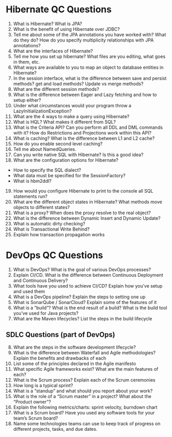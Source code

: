 # Hibernate QC Questions

1.  What is Hibernate? What is JPA?
2.  What is the benefit of using Hibernate over JDBC?
3.  Tell me about some of the JPA annotations you have worked with? What do they do? How do you specify multiplicity relationships with JPA annotations?
4.  What are the interfaces of Hibernate?
5.  Tell me how you set up hibernate? What files are you editing, what goes in them, etc.
6.  What ways are available to you to map an object to database entities in Hibernate?
7.  In the session interface, what is the difference between save and persist methods? get and load methods? Update vs merge methods?
8.  What are the different session methods?
9.  What is the difference between Eager and Lazy fetching and how to setup either?
10.  Under what circumstances would your program throw a LazyInitializationException?
11.  What are the 4 ways to make a query using Hibernate?
12.  What is HQL? What makes it different from SQL?
13.  What is the Criteria API? Can you perform all DDL and DML commands with it? How do Restrictions and Projections work within this API?    
14.  What is caching? What is the difference between L1 and L2 cache?
15.  How do you enable second level caching?
16.  Tell me about NamedQueries.
17.  Can you write native SQL with Hibernate? Is this a good idea?  
18.  What are the configuration options for Hibernate?
  *  How to specify the SQL dialect?
  *  What data must be specified for the SessionFactory?
  *  What is hbm2ddl?
19.  How would you configure Hibernate to print to the console all SQL statements run?
20.  What are the different object states in Hibernate? What methods move objects to different states? 
21.  What is a proxy? When does the proxy resolve to the real object?
22.  What is the difference between Dynamic Insert and Dynamic Update?    
23.  What is automatic dirty checking?
24.  What is Transactional Write Behind?
25.  Explain how transaction propagation works

# DevOps QC Questions

1.  What is DevOps? What is the goal of various DevOps processes?
2.  Explain CI/CD. What is the difference between Continuous Deployment and Continuous Delivery?
3.  What tools have you used to achieve CI/CD? Explain how you’ve setup and used them
4.  What is a DevOps pipeline? Explain the steps to setting one up
5.  What is SonarQube / SonarCloud? Explain some of the features of it
6.  What is a “build”? What is the end result of a build? What is the build tool you’ve used for Java projects?
7.  What are the Maven lifecycles? List the steps in the build lifecycle

## SDLC Questions (part of DevOps)

8.  What are the steps in the software development lifecycle?
9.  What is the difference between Waterfall and Agile methodologies? Explain the benefits and drawbacks of each
10.  List some of the principles declared in the Agile manifesto
11.  What specific Agile frameworks exist? What are the main features of each?
12.  What is the Scrum process? Explain each of the Scrum ceremonies
13.  How long is a typical sprint?
14.  What is a “standup” and what should you report about your work?    
15.  What is the role of a “Scrum master” in a project? What about the “Product owner”?
16.  Explain the following metrics/charts: sprint velocity, burndown chart
17.  What is a Scrum board? Have you used any software tools for your team’s Scrum board?
18. Name some technologies teams can use to keep track of progress on different projects, tasks, and due dates.